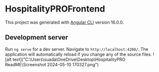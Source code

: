 # HospitalityPROFrontend

This project was generated with [Angular CLI](https://github.com/angular/angular-cli) version 16.0.0.

## Development server

Run `ng serve` for a dev server. Navigate to `http://localhost:4200/`. The application will automatically reload if you change any of the source files.
![alt text]("C:\Users\suada\OneDrive\Desktop\HospitalityPRO ReadME\Screenshot 2024-05-10 170327.png")


